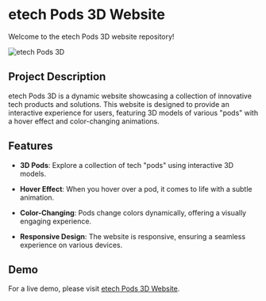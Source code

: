 # etech Pods 3D Website

Welcome to the etech Pods 3D website repository!

![etech Pods 3D](url-to-your-image.jpg)

## Project Description

etech Pods 3D is a dynamic website showcasing a collection of innovative tech products and solutions. This website is designed to provide an interactive experience for users, featuring 3D models of various "pods" with a hover effect and color-changing animations.

## Features

- **3D Pods**: Explore a collection of tech "pods" using interactive 3D models.

- **Hover Effect**: When you hover over a pod, it comes to life with a subtle animation.

- **Color-Changing**: Pods change colors dynamically, offering a visually engaging experience.

- **Responsive Design**: The website is responsive, ensuring a seamless experience on various devices.

## Demo

For a live demo, please visit [etech Pods 3D Website](insert-link-here).

